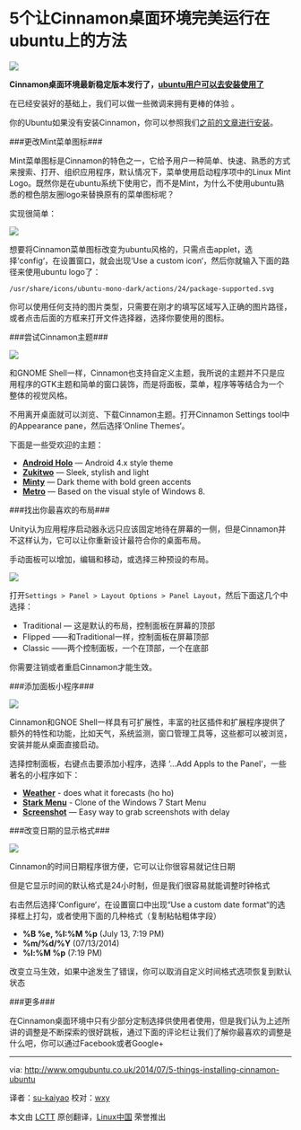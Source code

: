 5个让Cinnamon桌面环境完美运行在ubuntu上的方法
=======================================================================
![](http://www.omgubuntu.co.uk/wp-content/uploads/2014/07/des.jpg)

**Cinnamon桌面环境最新稳定版本发行了，[ubuntu用户可以去安装使用了][1]**

在已经安装好的基础上，我们可以做一些微调来拥有更棒的体验 。

你的Ubuntu如果没有安装Cinnamon，你可以参照我们[之前的文章进行安装][1]。

###更改Mint菜单图标###

Mint菜单图标是Cinnamon的特色之一，它给予用户一种简单、快速、熟悉的方式来搜索、打开、组织应用程序，默认情况下，菜单使用启动程序项中的Linux Mint Logo。既然你是在ubuntu系统下使用它，而不是Mint，为什么不使用ubuntu熟悉的橙色朋友圈logo来替换原有的菜单图标呢？

实现很简单：

![](http://www.omgubuntu.co.uk/wp-content/uploads/2014/07/min-menu.jpg)

想要将Cinnamon菜单图标改变为ubuntu风格的，只需点击applet，选择‘config‘，在设置窗口，就会出现‘Use
a custom icon‘，然后你就输入下面的路径来使用ubuntu logo了：

    /usr/share/icons/ubuntu-mono-dark/actions/24/package-supported.svg

你可以使用任何支持的图片类型，只需要在刚才的填写区域写入正确的图片路径，或者点击后面的方框来打开文件选择器，选择你要使用的图标。

###尝试Cinnamon主题###

![](http://www.omgubuntu.co.uk/wp-content/uploads/2014/07/cinnamon-themes-zukitwo.jpg)

和GNOME Shell一样，Cinnamon也支持自定义主题，我所说的主题并不只是应用程序的GTK主题和简单的窗口装饰，而是将面板，菜单，程序等等结合为一个整体的视觉风格。

不用离开桌面就可以浏览、下载Cinnamon主题。打开Cinnamon Settings tool中的Appearance
pane，然后选择‘Online Themes‘。

下面是一些受欢迎的主题：

- [**Android Holo**][2] — Android 4.x style theme
- [**Zukitwo**][3] — Sleek, stylish and light
- [**Minty**][4] — Dark theme with bold green accents
- [**Metro**][5] — Based on the visual style of Windows 8.

###找出你最喜欢的布局###

Unity认为应用程序启动器永远只应该固定地待在屏幕的一侧，但是Cinnamon并不这样认为，它可以让你重新设计最符合你的桌面布局。

手动面板可以增加，编辑和移动，或选择三种预设的布局。

![](http://www.omgubuntu.co.uk/wp-content/uploads/2014/07/traditional.jpg)

打开`Settings > Panel > Layout Options > Panel Layout`，然后下面这几个中选择：

- Traditional — 这是默认的布局，控制面板在屏幕的顶部
- Flipped ——和Traditional一样，控制面板在屏幕顶部
- Classic ——两个控制面板，一个在顶部，一个在底部

你需要注销或者重启Cinnamon才能生效。

###添加面板小程序###

![](http://www.omgubuntu.co.uk/wp-content/uploads/2014/07/weather-applet.png)

Cinnamon和GNOE Shell一样具有可扩展性，丰富的社区插件和扩展程序提供了额外的特性和功能，比如天气，系统监测，窗口管理工具等，这些都可以被浏览，安装并能从桌面直接启动。

选择控制面板，右键点击要添加小程序，选择 ‘…Add Appls to the Panel‘，一些著名的小程序如下：

- [**Weather**][6] - does what it forecasts (ho ho)
- [**Stark Menu**][7] - Clone of the Windows 7 Start Menu
- [**Screenshot**][8] — Easy way to grab screenshots with delay

###改变日期的显示格式###

![](http://www.omgubuntu.co.uk/wp-content/uploads/2014/07/applet.jpg)

Cinnamon的时间日期程序很方便，它可以让你很容易就记住日期

但是它显示时间的默认格式是24小时制，但是我们很容易就能调整时钟格式

右击然后选择‘Configure‘，在设置窗口中出现“Use a custom date
format“的选择框上打勾，或者使用下面的几种格式（复制粘帖粗体字段）

- **%B %e, %I:%M %p** (July 13, 7:19 PM)
- **%m/%d/%Y** (07/13/2014)
- **%l:%M %p** (7:19 PM)

改变立马生效，如果中途发生了错误，你可以取消自定义时间格式选项恢复到默认状态

###更多###

在Cinnamon桌面环境中只有少部分定制选择供使用者使用，但是我们认为上述所讲的调整是不断探索的很好跳板，通过下面的评论栏让我们了解你最喜欢的调整是什么吧，你可以通过Facebook或者Google+

----------------------------------------------------------------------

via: http://www.omgubuntu.co.uk/2014/07/5-things-installing-cinnamon-ubuntu

译者：[su-kaiyao](https://github.com/su-kaiyao) 校对：[wxy](https://github.com/wxy)

本文由 [LCTT](https://github.com/LCTT/TranslateProject) 原创翻译，[Linux中国](http://linux.cn/) 荣誉推出

[1]:http://www.omgubuntu.co.uk/2014/07/new-cinnamon-ubuntu-14-04-ppa-stable
[2]:http://cinnamon-spices.linuxmint.com/themes/view/122
[3]:http://cinnamon-spices.linuxmint.com/themes/view/219
[4]:http://cinnamon-spices.linuxmint.com/themes/view/25
[5]:http://cinnamon-spices.linuxmint.com/themes/view/188
[6]:http://cinnamon-spices.linuxmint.com/applets/view/17
[7]:http://cinnamon-spices.linuxmint.com/applets/view/168
[8]:http://cinnamon-spices.linuxmint.com/applets/view/35
